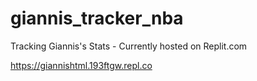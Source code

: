 # giannis_tracker_nba
Tracking Giannis's Stats - Currently hosted on Replit.com


https://giannishtml.193ftgw.repl.co
